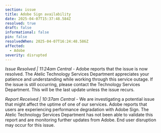 ```yaml
---
section: issue
title: Adobe Sign availability
date: 2025-04-07T15:37:48.584Z
resolved: true
draft: false
informational: false
pin: false
resolvedWhen: 2025-04-07T16:24:48.586Z
affected:
  - Adobe
severity: disrupted
---
```

*Issue Resolved | 11:24am Central* - Adobe reports that the issue is now resolved. The Atelic Technology Services Department appreciates your patience and understanding while working through this service outage. If the issue is still occurring, please contact the Technology Services Department. This will be the last update unless the issue recurs.

*Report Received | 10:37am Central* - We are investigating a potential issue that might affect the uptime of one of our services. Adobe reports that users are experiencing performance degradation with Adobe Sign. The Atelic Technology Services Department has not been able to validate this report and are monitoring further updates from Adobe. End user disruption may occur for this issue.